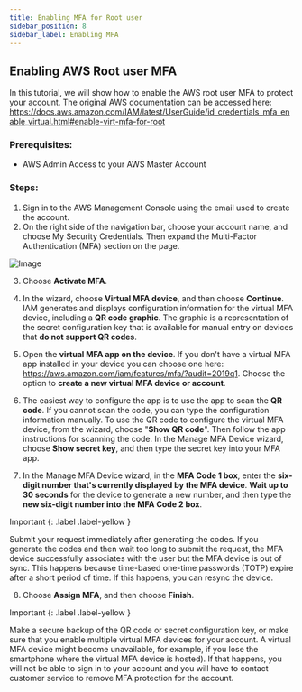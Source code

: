 ```yaml
---
title: Enabling MFA for Root user
sidebar_position: 8
sidebar_label: Enabling MFA
---
```


## Enabling AWS Root user MFA

In this tutorial, we will show how to enable the AWS root user MFA to protect your account. The original AWS documentation can be accessed here: https://docs.aws.amazon.com/IAM/latest/UserGuide/id_credentials_mfa_enable_virtual.html#enable-virt-mfa-for-root

### Prerequisites:

- AWS Admin Access to your AWS Master Account

### Steps:

1. Sign in to the AWS Management Console using the email used to create the account.
2. On the right side of the navigation bar, choose your account name, and choose My Security Credentials. Then expand the Multi-Factor Authentication (MFA) section on the page.

 ![Image](/assets/images/Root_MFA/security-credentials.png)

3. Choose **Activate MFA**.

4. In the wizard, choose **Virtual MFA device**, and then choose **Continue**.
  IAM generates and displays configuration information for the virtual MFA device, including a **QR code graphic**. The graphic is a representation of the secret configuration key that is available for manual entry on devices that **do not support QR codes**.

5. Open the **virtual MFA app on the device**. If you don't have a virtual MFA app installed in your device you can choose one here:
  https://aws.amazon.com/iam/features/mfa/?audit=2019q1. Choose the option to **create a new virtual MFA device or account**.

6. The easiest way to configure the app is to use the app to scan the **QR code**. If you cannot scan the code, you can type the configuration information manually.
  To use the QR code to configure the virtual MFA device, from the wizard, choose "**Show QR code**". Then follow the app instructions for scanning the code.
  In the Manage MFA Device wizard, choose **Show secret key**, and then type the secret key into your MFA app.

7. In the Manage MFA Device wizard, in the **MFA Code 1 box**, enter the **six-digit number that's currently displayed by the MFA device**. **Wait up to 30 seconds** for the device to generate a new number, and then type the **new six-digit number into the MFA Code 2 box**.

Important
{: .label .label-yellow }

Submit your request immediately after generating the codes. If you generate the codes and then wait too long to submit the request, the MFA device successfully associates with the user but the MFA device is out of sync. This happens because time-based one-time passwords (TOTP) expire after a short period of time. If this happens, you can resync the device.

8. Choose **Assign MFA**, and then choose **Finish**.

Important
{: .label .label-yellow }

Make a secure backup of the QR code or secret configuration key, or make sure that you enable multiple virtual MFA devices for your account. A virtual MFA device might become unavailable, for example, if you lose the smartphone where the virtual MFA device is hosted). If that happens, you will not be able to sign in to your account and you will have to contact customer service to remove MFA protection for the account.